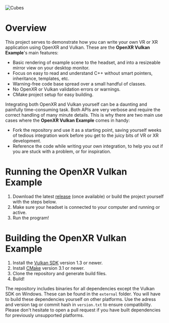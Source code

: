 ![Cubes](cubes.gif)

# Overview

This project serves to demonstrate how you can write your own VR or XR application using OpenXR and Vulkan. These are the **OpenXR Vulkan Example**'s main features:

- Basic rendering of example scene to the headset, and into a resizeable mirror view on your desktop monitor.
- Focus on easy to read and understand C++ without smart pointers, inheritance, templates, etc.
- Warning-free code base spread over a small handful of classes.
- No OpenXR or Vulkan validation errors or warnings.
- CMake project setup for easy building.

Integrating both OpenXR and Vulkan yourself can be a daunting and painfully time-consuming task. Both APIs are very verbose and require the correct handling of many minute details. This is why there are two main use cases where the **OpenXR Vulkan Example** comes in handy:

- Fork the repository and use it as a starting point, saving yourself weeks of tedious integration work before you get to the juicy bits of VR or XR development.
- Reference the code while writing your own integration, to help you out if you are stuck with a problem, or for inspiration.


# Running the OpenXR Vulkan Example

1. Download the latest [release](https://github.com/janhsimon/openxr-vulkan-example/releases) (once available) or build the project yourself with the steps below.
2. Make sure your headset is connected to your computer and running or active.
3. Run the program!


# Building the OpenXR Vulkan Example

1. Install the [Vulkan SDK](https://vulkan.lunarg.com) version 1.3 or newer.
2. Install [CMake](https://cmake.org/download) version 3.1 or newer.
3. Clone the repository and generate build files.
4. Build!

The repository includes binaries for all dependencies except the Vulkan SDK on Windows. These can be found in the `external` folder. You will have to build these dependencies yourself on other platforms. Use the adress and version tag or commit hash in `version.txt` to ensure compatibility. Please don't hesitate to open a pull request if you have built dependencies for previously unsupported platforms.